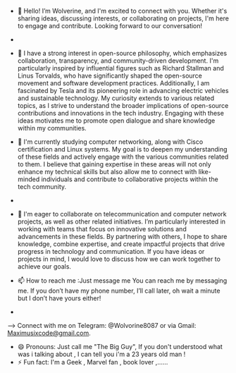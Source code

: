 - 👋 Hello! I’m Wolverine, and I'm excited to connect with you. Whether it's sharing ideas, discussing interests, or collaborating on projects, I'm here to engage and contribute. Looking forward to our conversation!
- 
- 👀 I have a strong interest in open-source philosophy, which emphasizes collaboration, transparency, and community-driven development. I'm particularly inspired by influential figures such as Richard Stallman and Linus Torvalds, who have significantly shaped the open-source movement and software development practices. Additionally, I am fascinated by Tesla and its pioneering role in advancing electric vehicles and sustainable technology. My curiosity extends to various related topics, as I strive to understand the broader implications of open-source contributions and innovations in the tech industry. Engaging with these ideas motivates me to promote open dialogue and share knowledge within my communities.

- 🌱 I'm currently studying computer networking, along with Cisco certification and Linux systems. My goal is to deepen my understanding of these fields and actively engage with the various communities related to them. I believe that gaining expertise in these areas will not only enhance my technical skills but also allow me to connect with like-minded individuals and contribute to collaborative projects within the tech community.
- 
- 💞️ I'm eager to collaborate on telecommunication and computer network projects, as well as other related initiatives. I’m particularly interested in working with teams that focus on innovative solutions and advancements in these fields. By partnering with others, I hope to share knowledge, combine expertise, and create impactful projects that drive progress in technology and communication. If you have ideas or projects in mind, I would love to discuss how we can work together to achieve our goals.

- 📫 How to reach me :Just message me You can reach me by messaging me. If you don’t have my phone number, I’ll call later, oh wait a minute but I don’t have yours either!
- 
--> Connect with me on Telegram: @Wolvorine8087 or via Gmail: Maximusixcode@gmail.com.
  
- 😄 Pronouns: Just call me "The Big Guy", If you don't understood what was i talking about , I can tell you i'm a 23 years old man !
- ⚡ Fun fact:  I'm a Geek , Marvel fan , book lover ,......

<!---
M-Amin-Wolverine/M-Amin-Wolverine is a ✨ special ✨ repository because its `README.md` (this file) appears on your GitHub profile.
You can click the Preview link to take a look at your changes.
--->
